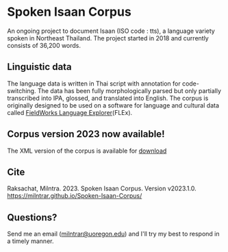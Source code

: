 # Spoken Isaan Corpus
An ongoing project to document Isaan (ISO code : tts), a language variety spoken in Northeast Thailand. The project started in 2018 and currently consists of 36,200 words.

## Linguistic data
The language data is written in Thai script with annotation for code-switching. The data has been fully morphologically parsed but only partially transcribed into IPA, glossed, and translated into English. The corpus is originally designed to be used on a software for language and cultural data called [FieldWorks Language Explorer](https://software.sil.org/fieldworks/)(FLEx).

## Corpus version 2023 now available!
The XML version of the corpus is available for [download](https://github.com/milntrar/Spoken-Isaan-Corpus/blob/main/Spoken_Isaan_Corpus_2023.xml)

## Cite
Raksachat, Milntra. 2023. Spoken Isaan Corpus. Version v2023.1.0. https://milntrar.github.io/Spoken-Isaan-Corpus/

## Questions?
Send me an email (milntrar@uoregon.edu) and I'll try my best to respond in a timely manner.
